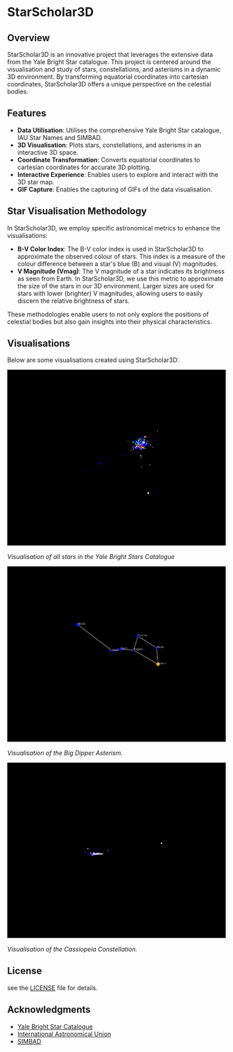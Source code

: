 # StarScholar3D

## Overview
StarScholar3D is an innovative project that leverages the extensive data from the Yale Bright Star catalogue. This project is centered around the visualisation and study of stars, constellations, and asterisms in a dynamic 3D environment. By transforming equatorial coordinates into cartesian coordinates, StarScholar3D offers a unique perspective on the celestial bodies.

## Features
- **Data Utilisation**: Utilises the comprehensive Yale Bright Star catalogue, IAU Star Names and SIMBAD.
- **3D Visualisation**: Plots stars, constellations, and asterisms in an interactive 3D space.
- **Coordinate Transformation**: Converts equatorial coordinates to cartesian coordinates for accurate 3D plotting.
- **Interactive Experience**: Enables users to explore and interact with the 3D star map.
- **GIF Capture**: Enables the capturing of GIFs of the data visualisation.

## Star Visualisation Methodology
In StarScholar3D, we employ specific astronomical metrics to enhance the visualisations:

- **B-V Color Index**: The B-V color index is used in StarScholar3D to approximate the observed colour of stars. This index is a measure of the colour difference between a star's blue (B) and visual (V) magnitudes.
- **V Magnitude (Vmag)**: The V magnitude of a star indicates its brightness as seen from Earth. In StarScholar3D, we use this metric to approximate the size of the stars in our 3D environment. Larger sizes are used for stars with lower (brighter) V magnitudes, allowing users to easily discern the relative brightness of stars.

These methodologies enable users to not only explore the positions of celestial bodies but also gain insights into their physical characteristics.

## Visualisations
Below are some visualisations created using StarScholar3D:

![All Stars](/animations/rotating_all_stars.gif)

*Visualisation of all stars in the Yale Bright Stars Catalogue*

![Big Dipper](/animations/asterisms/rotating_big_dipper.gif)

*Visualisation of the Big Dipper Asterism.*

![Cassiopeia](/animations/constellations/rotating_cassiopeia.gif)

*Visualisation of the Cassiopeia Constellation.*

## License
see the [LICENSE](LICENSE) file for details.

## Acknowledgments
- [Yale Bright Star Catalogue](https://heasarc.gsfc.nasa.gov/db-perl/W3Browse/w3table.pl?tablehead=name%3Dbsc5p&Action=More+Options)
- [International Astronomical Union](https://www.iau.org/public/themes/naming_stars/)
- [SIMBAD](http://simbad.cds.unistra.fr/simbad/sim-fscript)
